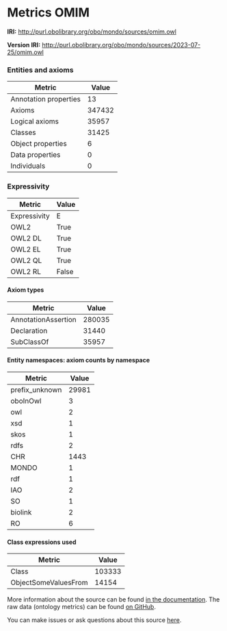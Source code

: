 # Metrics OMIM

**IRI:** http://purl.obolibrary.org/obo/mondo/sources/omim.owl

**Version IRI:** http://purl.obolibrary.org/obo/mondo/sources/2023-07-25/omim.owl

### Entities and axioms

| Metric | Value |
| ------ | ----- |
| Annotation properties | 13 |
| Axioms | 347432 |
| Logical axioms | 35957 |
| Classes | 31425 |
| Object properties | 6 |
| Data properties | 0 |
| Individuals | 0 |


### Expressivity

| Metric | Value |
| ------ | ----- |
| Expressivity | E |
| OWL2 | True |
| OWL2 DL | True |
| OWL2 EL | True |
| OWL2 QL | True |
| OWL2 RL | False |

#### Axiom types

| Metric | Value |
| ------ | ----- |
| AnnotationAssertion | 280035 |
| Declaration | 31440 |
| SubClassOf | 35957 |


#### Entity namespaces: axiom counts by namespace

| Metric | Value |
| ------ | ----- |
| prefix_unknown | 29981 |
| oboInOwl | 3 |
| owl | 2 |
| xsd | 1 |
| skos | 1 |
| rdfs | 2 |
| CHR | 1443 |
| MONDO | 1 |
| rdf | 1 |
| IAO | 2 |
| SO | 1 |
| biolink | 2 |
| RO | 6 |


#### Class expressions used

| Metric | Value |
| ------ | ----- |
| Class | 103333 |
| ObjectSomeValuesFrom | 14154 |


More information about the source can be found [in the documentation](../sources.md). The raw data (ontology metrics) can be found [on GitHub](https://github.com/monarch-initiative/mondo-ingest/tree/main/src/ontology/metadata).

You can make issues or ask questions about this source [here](https://github.com/monarch-initiative/mondo-ingest/issues).

